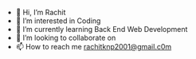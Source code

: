 - 👋 Hi, I’m Rachit
- 👀 I’m interested in Coding
- 🌱 I’m currently learning Back End Web Development
- 💞️ I’m looking to collaborate on 
- 📫 How to reach me rachitknp2001@gmail.c0m

<!---
RBisUnavailable/RBisUnavailable is a ✨ special ✨ repository because its `README.md` (this file) appears on your GitHub profile.
You can click the Preview link to take a look at your changes.
--->
